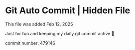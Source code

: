# Git Auto Commit | Hidden File

This file was added Feb 12, 2025

Just for fun and keeping my daily git commit active 🤪

commit number: 479146

